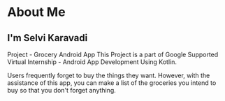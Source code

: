 # About Me
## I'm Selvi Karavadi
Project - Grocery Android App
This Project is a part of Google Supported Virtual Internship - Android App Development Using Kotlin.


Users frequently forget to buy the things they want. However, with the assistance of this app, you can make a list of the groceries you intend to buy so that you don't forget anything.

